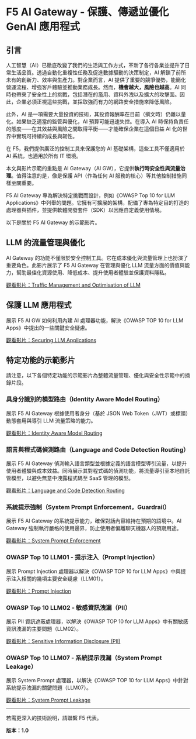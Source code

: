# F5 AI Gateway - 保護、傳遞並優化 GenAI 應用程式

## 引言

人工智慧（AI）已徹底改變了我們的生活與工作方式，革新了各行各業並提升了日常生活品質。透過自動化重複性任務及促進數據驅動的決策制定，AI 解鎖了前所未有的創新力、效率與生產力。對企業而言，AI 提供了重要的競爭優勢，能簡化營運流程、增強客戶體驗並推動業務成長。然而，**機會越大，風險也越高**。AI 同時也帶來了安全性上的挑戰，包括潛在的濫用、資料外洩以及擴大的攻擊面。因此，企業必須正視這些挑戰，並採取強而有力的網路安全措施來降低風險。

此外，AI 是一項需要大量投資的技術，其投資報酬率在目前（撰文時）仍難以量化。如果缺乏適當的監管與優化，AI 預算可能迅速失控。在導入 AI 時保持負責任的態度——在其效益與風險之間取得平衡——才能確保企業在這個日益 AI 化的世界中實現可持續的成長與韌性。

在 F5，我們提供廣泛的控制工具來保護您的 AI 基礎架構，這些工具不僅適用於 AI 系統，也適用於所有 IT 環境。

本文與影片示範的重點是 AI Gateway（AI GW），它提供**執行時安全性與流量治理**。值得注意的是，像是保護 API（作為任何 AI 服務的核心）等其他控制措施同樣至關重要。

F5 AI Gateway 專為解決特定挑戰而設計，例如《OWASP Top 10 for LLM Applications》中列舉的問題。它擁有可擴展的架構，配備了專為特定目的打造的處理器與插件，並提供軟體開發套件（SDK）以因應自定義使用情境。

以下是關於 F5 AI Gateway 的示範影片。

## LLM 的流量管理與優化

AI Gateway 的功能不僅限於安全控制工具。它在成本優化與流量管理上也扮演了重要角色。此影片展示了 F5 AI Gateway 在管理與優化 LLM 流量方面的價值與能力，幫助最佳化資源使用、降低成本、提升使用者體驗並保護資料隱私。

[觀看影片：Traffic Management and Optimisation of LLM](https://www.youtube.com/watch?v=BqeL67osUBU)

## 保護 LLM 應用程式

展示 F5 AI GW 如何利用內建 AI 處理器功能，解決《OWASP TOP 10 for LLM Apps》中提出的一些關鍵安全疑慮。

[觀看影片：Securing LLM Applications](https://www.youtube.com/watch?v=5k1AwmOKxgA)

## 特定功能的示範影片

請注意，以下各個特定功能的示範影片為整體流量管理、優化與安全性示範中的摘錄片段。

### 具身分識別的模型路由（Identity Aware Model Routing）

展示 F5 AI Gateway 根據使用者身分（基於 JSON Web Token（JWT）或標頭）動態套用與導引 LLM 流量策略的能力。

[觀看影片：Identity Aware Model Routing](https://www.youtube.com/watch?v=nl0AmeaXaEY)

### 語言與程式碼偵測路由（Language and Code Detection Routing）

展示 F5 AI Gateway 偵測輸入語言類型並根據定義的語言模型導引流量，以提升使用者體驗與成本效益。同時展示其對程式碼的偵測功能，將流量導引至本地自託管模型，以避免無意中洩露程式碼至 SaaS 管理的模型。

[觀看影片：Language and Code Detection Routing](https://www.youtube.com/watch?v=ySp6EnY89PU)

### 系統提示強制（System Prompt Enforcement，Guardrail）

展示 F5 AI Gateway 的系統提示能力，確保對話內容維持在預期的語境中。AI Gateway 強制執行嚴格的使用邊界，防止使用者偏離聊天機器人的預期用途。

[觀看影片：System Prompt Enforcement](https://www.youtube.com/watch?v=ZVzeQKUhs-4)

### OWASP Top 10 LLM01 - 提示注入（Prompt Injection）

展示 Prompt Injection 處理器以解決《OWASP TOP 10 for LLM Apps》中與提示注入相關的幾項主要安全疑慮（LLM01）。

[觀看影片：Prompt Injection](https://www.youtube.com/watch?v=fXnu1JmqcgA)

### OWASP Top 10 LLM02 - 敏感資訊洩漏（PII）

展示 PII 資訊遮蔽處理器，以解決《OWASP TOP 10 for LLM Apps》中有關敏感資訊洩漏的主要問題（LLM02）。

[觀看影片：Sensitive Information Disclosure (PII)](https://www.youtube.com/watch?v=1n-du-D-4IQ)

### OWASP Top 10 LLM07 - 系統提示洩漏（System Prompt Leakage）

展示 System Prompt 處理器，以解決《OWASP TOP 10 for LLM Apps》中針對系統提示洩漏的關鍵問題（LLM07）。

[觀看影片：System Prompt Leakage](https://www.youtube.com/watch?v=gfeyP5aTdDc)

---

若需更深入的技術說明，請聯繫 F5 代表。

**版本：1.0**
